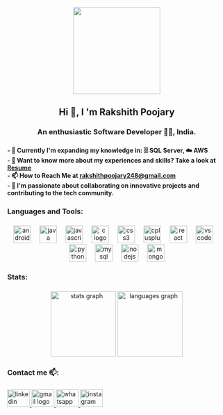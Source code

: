 <div align="center">
  <img height="200" src="https://wanderin.dev/wp-content/uploads/2019/12/crop-0-0-1170-390-0-about-cover.png" />
</div>

###

<h2 align="center">Hi 👋, I 'm Rakshith Poojary</h2>

###

<h3 align="center">An enthusiastic Software Developer 👨‍💻, India.</h3>

###

<h4 align="left">- 🌱 Currently I'm expanding my knowledge in: 🗄️ SQL Server, ☁️ AWS <br>- 📄 Want to know more about my experiences and skills? Take a look at <a href="https://drive.google.com/file/d/1JvPboxFLQ9hBNOXuuL9VypG_D-HKPCal/view?usp=sharing" target="_blank">Resume</a><br>- 📫 How to Reach Me at <a href="mailto:rakshithpoojary248@gmail.com" target="_blank">rakshithpoojary248@gmail.com</a><br>- 🤝 I'm passionate about collaborating on innovative projects and contributing to the tech community.</h4>

###

<h5 align="left"></h5>

###

<h3 align="left">Languages and Tools:</h3>

###

<div align="center">
  <img src="https://skillicons.dev/icons?i=androidstudio" height="40" alt="androidstudio logo" />
  <img width="12" />
  <img src="https://skillicons.dev/icons?i=java" height="40" alt="java logo" />
  <img width="12" />
  <img src="https://skillicons.dev/icons?i=js" height="40" alt="javascript logo" />
  <img width="12" />
  <img src="https://skillicons.dev/icons?i=c" height="40" alt="c logo" />
  <img width="12" />
  <img src="https://skillicons.dev/icons?i=css" height="40" alt="css3 logo" />
  <img width="12" />
  <img src="https://skillicons.dev/icons?i=cpp" height="40" alt="cplusplus logo" />
  <img width="12" />
  <img src="https://skillicons.dev/icons?i=react" height="40" alt="react logo" />
  <img width="12" />
  <img src="https://skillicons.dev/icons?i=vscode" height="40" alt="vscode logo" />
  <img width="12" />
  <img src="https://skillicons.dev/icons?i=py" height="40" alt="python logo" />
  <img width="12" />
  <img src="https://skillicons.dev/icons?i=mysql" height="40" alt="mysql logo" />
  <img width="12" />
  <img src="https://skillicons.dev/icons?i=nodejs" height="40" alt="nodejs logo" />
  <img width="12" />
  <img src="https://skillicons.dev/icons?i=mongodb" height="40" alt="mongodb logo" />
</div>

###

<h3 align="left">Stats:</h3>

###

<div align="center">
  <img src="https://github-readme-stats.vercel.app/api?username=Rakshithpujary&hide_title=false&hide_rank=false&show_icons=true&include_all_commits=true&count_private=true&disable_animations=false&theme=dracula&locale=en&hide_border=false&order=1" height="150" alt="stats graph" />
  <img src="https://github-readme-stats.vercel.app/api/top-langs?username=Rakshithpujary&locale=en&hide_title=false&layout=compact&card_width=320&langs_count=5&theme=dracula&hide_border=false&order=2" height="150" alt="languages graph" />
</div>

###


###

<h3 align="left">Contact me 📫:</h3>

###

<div align="left">
  <a href="https://www.linkedin.com/in/rakshith-poojary-385587235/" target="_blank">
    <img src="https://raw.githubusercontent.com/maurodesouza/profile-readme-generator/master/src/assets/icons/social/linkedin/default.svg" width="52" height="40" alt="linkedin logo" />
  </a>
  <a href="mailto:rakshithpoojary248@gmail.com" target="_blank">
    <img src="https://raw.githubusercontent.com/maurodesouza/profile-readme-generator/master/src/assets/icons/social/gmail/default.svg" width="52" height="40" alt="gmail logo" />
  </a>
  <a href="https://wa.me/9113030659" target="_blank">
    <img src="https://raw.githubusercontent.com/maurodesouza/profile-readme-generator/master/src/assets/icons/social/whatsapp/default.svg" width="52" height="40" alt="whatsapp logo" />
  </a>
  <a href="https://www.instagram.com/pujari_rakshith/?hl=en" target="_blank">
    <img src="https://raw.githubusercontent.com/maurodesouza/profile-readme-generator/master/src/assets/icons/social/instagram/default.svg" width="52" height="40" alt="instagram logo" />
  </a>
</div>

###
